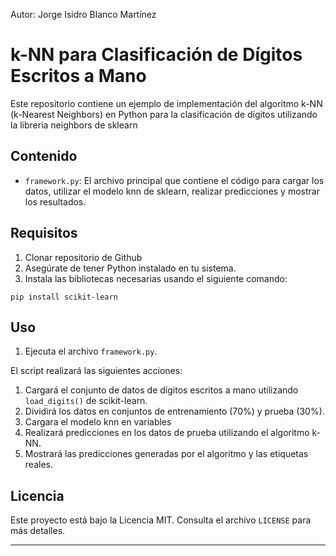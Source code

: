 Autor: Jorge Isidro Blanco Martínez
# k-NN para Clasificación de Dígitos Escritos a Mano

Este repositorio contiene un ejemplo de implementación del algoritmo k-NN (k-Nearest Neighbors) en Python para la clasificación de dígitos utilizando la libreria neighbors de sklearn

## Contenido

- `framework.py`: El archivo principal que contiene el código para cargar los datos, utilizar el modelo knn de sklearn, realizar predicciones y mostrar los resultados.

## Requisitos

1. Clonar repositorio de Github
2. Asegúrate de tener Python instalado en tu sistema.
3. Instala las bibliotecas necesarias usando el siguiente comando:

```
pip install scikit-learn
```

## Uso

1. Ejecuta el archivo `framework.py`.

El script realizará las siguientes acciones:

1. Cargará el conjunto de datos de dígitos escritos a mano utilizando `load_digits()` de scikit-learn.
2. Dividirá los datos en conjuntos de entrenamiento (70%) y prueba (30%).
3. Cargara el modelo knn en variables
4. Realizará predicciones en los datos de prueba utilizando el algoritmo k-NN.
5. Mostrará las predicciones generadas por el algoritmo y las etiquetas reales.

## Licencia

Este proyecto está bajo la Licencia MIT. Consulta el archivo `LICENSE` para más detalles.

---